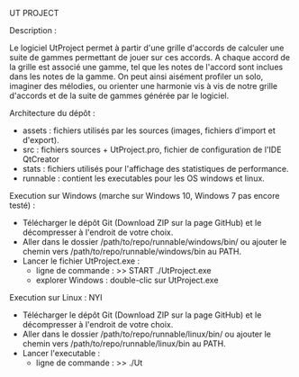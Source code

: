 UT PROJECT

Description :

Le logiciel UtProject permet à partir d'une grille d'accords de calculer une suite de gammes permettant de jouer sur ces accords.
A chaque accord de la grille est associé une gamme, tel que les notes de l'accord sont inclues dans les notes de la gamme.
On peut ainsi aisément profiler un solo, imaginer des mélodies, ou orienter une harmonie vis à vis de notre grille d'accords et de la suite de gammes générée par le logiciel.

Architecture du dépôt :

- assets : fichiers utilisés par les sources (images, fichiers d'import et d'export).
- src : fichiers sources + UtProject.pro, fichier de configuration de l'IDE QtCreator
- stats : fichiers utilisés pour l'affichage des statistiques de performance.
- runnable : contient les executables pour les OS windows et linux.

Execution sur Windows (marche sur Windows 10, Windows 7 pas encore testé) :
- Télécharger le dépôt Git (Download ZIP sur la page GitHub) et le décompresser à l'endroit de votre choix.
- Aller dans le dossier /path/to/repo/runnable/windows/bin/ ou ajouter le chemin vers /path/to/repo/runnable/windows/bin au PATH.
- Lancer le fichier UtProject.exe :
  * ligne de commande : >> START ./UtProject.exe
  * explorer Windows : double-clic sur UtProject.exe
  
Execution sur Linux : NYI
- Télécharger le dépôt Git (Download ZIP sur la page GitHub) et le décompresser à l'endroit de votre choix.
- Aller dans le dossier /path/to/repo/runnable/linux/bin/ ou ajouter le chemin vers /path/to/repo/runnable/linux/bin au PATH.
- Lancer l'executable :
  * ligne de commande : >> ./Ut  
